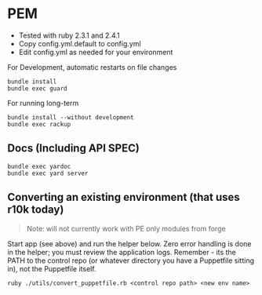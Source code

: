 # PEM

- Tested with ruby 2.3.1 and 2.4.1
- Copy config.yml.default to config.yml
- Edit config.yml as needed for your environment

For Development, automatic restarts on file changes
```
bundle install
bundle exec guard
```

For running long-term
```
bundle install --without development
bundle exec rackup
```

## Docs (Including API SPEC)
```
bundle exec yardoc
bundle exec yard server
```


## Converting an existing environment (that uses r10k today)

> Note: will not currently work with PE only modules from forge

Start app (see above) and run the helper below.  Zero error handling is done in the helper; you must review the application logs.  Remember - its the PATH to the control repo (or whatever directory you have a Puppetfile sitting in), not the Puppetfile itself.
```
ruby ./utils/convert_puppetfile.rb <control repo path> <new env name>
```



